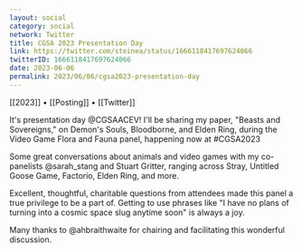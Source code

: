 ```yaml
---
layout: social
category: social
network: Twitter
title: CGSA 2023 Presentation Day
link: https://twitter.com/steinea/status/1666118417697624066
twitterID: 1666118417697624066
date: 2023-06-06
permalink: 2023/06/06/cgsa2023-presentation-day
---
```


[[2023]] • [[Posting]] • [[Twitter]]

It's presentation day @CGSAACEV! I'll be sharing my paper, "Beasts and Sovereigns," on Demon's Souls, Bloodborne, and Elden Ring, during the Video Game Flora and Fauna panel, happening now at #CGSA2023

Some great conversations about animals and video games with my co-panelists @sarah_stang and Stuart Gritter, ranging across Stray, Untitled Goose Game, Factorio, Elden Ring, and more.

Excellent, thoughtful, charitable questions from attendees made this panel a true privilege to be a part of. Getting to use phrases like "I have no plans of turning into a cosmic space slug anytime soon" is always a joy.

Many thanks to @ahbraithwaite for chairing and facilitating this wonderful discussion.
